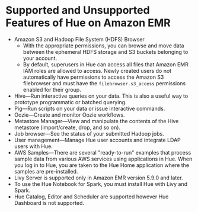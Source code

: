 # Supported and Unsupported Features of Hue on Amazon EMR<a name="emr-hue-supported-features"></a>
+ Amazon S3 and Hadoop File System \(HDFS\) Browser
  + With the appropriate permissions, you can browse and move data between the ephemeral HDFS storage and S3 buckets belonging to your account\. 
  + By default, superusers in Hue can access all files that Amazon EMR IAM roles are allowed to access\. Newly created users do not automatically have permissions to access the Amazon S3 filebrowser and must have the `filebrowser.s3_access` permissions enabled for their group\.
+ Hive—Run interactive queries on your data\. This is also a useful way to prototype programmatic or batched querying\.
+ Pig—Run scripts on your data or issue interactive commands\.
+ Oozie—Create and monitor Oozie workflows\.
+ Metastore Manager—View and manipulate the contents of the Hive metastore \(import/create, drop, and so on\)\. 
+ Job browser—See the status of your submitted Hadoop jobs\.
+ User management—Manage Hue user accounts and integrate LDAP users with Hue\.
+ AWS Samples—There are several "ready\-to\-run" examples that process sample data from various AWS services using applications in Hue\. When you log in to Hue, you are taken to the Hue Home application where the samples are pre\-installed\.
+ Livy Server is supported only in Amazon EMR version 5\.9\.0 and later\.
+ To use the Hue Notebook for Spark, you must install Hue with Livy and Spark\.
+ Hue Catalog, Editor and Scheduler are supported however Hue Dashboard is not supported\.

